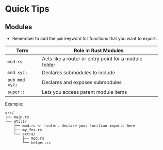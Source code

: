 # Quick Tips

## Modules

- Remember to add the `pub` keyword for functions that you want to export.

| Term             | Role in Rust Modules                                 |
|------------------|------------------------------------------------------|
| `mod.rs`         | Acts like a router or entry point for a module folder |
| `mod xyz;`       | Declares submodules to include                        |
| `pub mod xyz;`   | Declares and exposes submodules                       |
| `super::`        | Lets you access parent module items                   |

Example:

```text
src/
├── main.rs
└── utils/
    ├── mod.rs <- router, declare your function imports here
    ├── my_fns.rs
    └── extra/
        ├── mod.rs
        └── helper.rs
```
